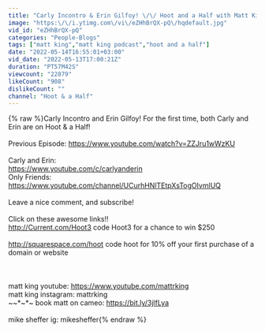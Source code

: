 ```yaml
---
title: "Carly Incontro & Erin Gilfoy! \/\/ Hoot and a Half with Matt King"
image: "https:\/\/i.ytimg.com\/vi\/eZHhBrQX-pQ\/hqdefault.jpg"
vid_id: "eZHhBrQX-pQ"
categories: "People-Blogs"
tags: ["matt king","matt king podcast","hoot and a half"]
date: "2022-05-14T16:55:01+03:00"
vid_date: "2022-05-13T17:00:21Z"
duration: "PT57M42S"
viewcount: "22879"
likeCount: "908"
dislikeCount: ""
channel: "Hoot & a Half"
---
```

{% raw %}Carly Incontro and Erin Gilfoy! For the first time, both Carly and Erin are on Hoot &amp; a Half! <br /><br />Previous Episode: <a rel="nofollow" target="blank" href="https://www.youtube.com/watch?v=ZZJru1wWzKU">https://www.youtube.com/watch?v=ZZJru1wWzKU</a><br /><br />Carly and Erin: <br /><a rel="nofollow" target="blank" href="https://www.youtube.com/c/carlyanderin">https://www.youtube.com/c/carlyanderin</a><br />Only Friends: <a rel="nofollow" target="blank" href="https://www.youtube.com/channel/UCurhHNlTEtpXsTogOIvmlUQ">https://www.youtube.com/channel/UCurhHNlTEtpXsTogOIvmlUQ</a><br /><br />Leave a nice comment, and subscribe!<br /><br />Click on these awesome links!!<br /><a rel="nofollow" target="blank" href="http://Current.com/Hoot3">http://Current.com/Hoot3</a> code Hoot3 for a chance to win $250<br /><br /><a rel="nofollow" target="blank" href="http://squarespace.com/hoot">http://squarespace.com/hoot</a> code hoot for 10% off your first purchase of a domain or website<br /><br /><br /><br />matt king youtube: <a rel="nofollow" target="blank" href="https://www.youtube.com/mattrking">https://www.youtube.com/mattrking</a> <br />matt king instagram: mattrking<br />*~*~*~*~ book matt on cameo: <a rel="nofollow" target="blank" href="https://bit.ly/3jlfLya">https://bit.ly/3jlfLya</a> <br /><br />mike sheffer ig: mikesheffer{% endraw %}
